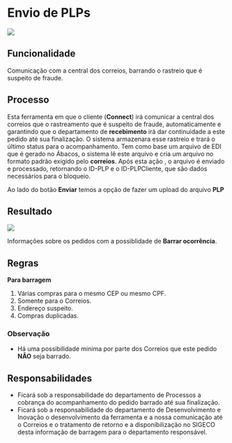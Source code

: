# Envio de PLPs

![](http://developers.connectparts.com.br/imagens/fluxoBarragem01.png)

## Funcionalidade

Comunicação com a central dos correios, barrando o rastreio que é suspeito de fraude.

## Processo

Esta ferramenta em que o cliente \(**Connect**\) irá comunicar a central dos correios que o rastreamento que é suspeito de fraude, automaticamente e garantindo que o departamento de **recebimento** irá dar continuidade a este pedido até sua finalização. O sistema armazenara esse rastreio e trará o último status para o acompanhamento. Tem como base um arquivo de EDI que é gerado no Ábacos, o sistema lê este arquivo e cria um arquivo no formato padrão exigido pelo **correios**. Após esta ação , o arquivo é enviado e processado, retornando o ID-PLP e o ID-PLPCliente, que são dados necessários para o bloqueio.

Ao lado do botão **Enviar** temos a opção de fazer um upload do arquivo **PLP**

## Resultado

![](http://developers.connectparts.com.br/imagens/fluxoBarragem02.png)

Informações sobre os pedidos com a possiblidade de **Barrar ocorrência**.

## Regras

**Para barragem**

1. Várias compras para o mesmo CEP ou mesmo CPF.
2. Somente para o Correios.
3. Endereço suspeito.
4. Compras duplicadas.

### Observação

* Há uma possibilidade minima por parte dos Correios que este pedido **NÃO** seja barrado.

## Responsabilidades

* Ficará sob a responsabilidade do departamento de Processos a cobrança do acompanhamento do pedido barrado até sua finalização.
* Ficará sob a responsabilidade do departamento de Desenvolvimento e Inovação o desenvolvimento da ferramenta e a nossa comunicação até o Correios e o tratamento de retorno e a disponibilização no SIGECO desta informação de barragem para o departamento responsável.

